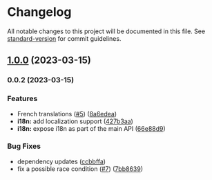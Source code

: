# Changelog

All notable changes to this project will be documented in this file. See [standard-version](https://github.com/conventional-changelog/standard-version) for commit guidelines.

## [1.0.0](https://github.com/cobrowseio/cobrowse-agent-ui/compare/v0.0.2...v1.0.0) (2023-03-15)

### 0.0.2 (2023-03-15)


### Features

* French translations ([#5](https://github.com/cobrowseio/cobrowse-agent-ui/issues/5)) ([8a6edea](https://github.com/cobrowseio/cobrowse-agent-ui/commit/8a6edea6b5d35f9419684f888dcb7a92deec366d))
* **i18n:** add localization support ([427b3aa](https://github.com/cobrowseio/cobrowse-agent-ui/commit/427b3aab9e31f7d03a221da7542a4fa2fc635637))
* **i18n:** expose i18n as part of the main API ([66e88d9](https://github.com/cobrowseio/cobrowse-agent-ui/commit/66e88d970d2289f2993520c9e5ae5dbece4ff801))


### Bug Fixes

* dependency updates ([ccbbffa](https://github.com/cobrowseio/cobrowse-agent-ui/commit/ccbbffa9d123d67e813d40a35618887f855ef7d6))
* fix a possible race condition ([#7](https://github.com/cobrowseio/cobrowse-agent-ui/issues/7)) ([7bb8639](https://github.com/cobrowseio/cobrowse-agent-ui/commit/7bb8639af544283756063ca71bcf62d267b1a635))
